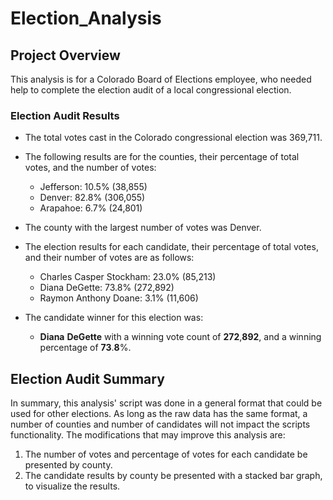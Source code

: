 # Election_Analysis

## Project Overview
This analysis is for a Colorado Board of Elections employee, who needed help to complete the election audit of a local congressional election.

### Election Audit Results

- The total votes cast in the Colorado congressional election was 369,711.
  
 - The following results are for the counties, their percentage of total votes, and the number of votes:
   *  Jefferson: 10.5% (38,855)
   *  Denver: 82.8% (306,055)
   *  Arapahoe: 6.7% (24,801)

- The county with the largest number of votes was Denver.
 
- The election results for each candidate, their percentage of total votes, and their number of votes are as follows:
 
   * Charles Casper Stockham: 23.0% (85,213)
   * Diana DeGette: 73.8% (272,892)
   * Raymon Anthony Doane: 3.1% (11,606)

- The candidate winner for this election was:
  *  **Diana** **DeGette** with a  winning vote count of **272**,**892**, and a winning percentage of **73**.**8**%.
 


## Election Audit Summary
In summary, this analysis' script was done in a general format that could be used for other elections. As long as the raw data has the same format, a number of counties and number of candidates will not impact the scripts functionality. The modifications that may improve this analysis are:
   1. The number of votes and percentage of votes for each candidate be presented by county.
   2. The candidate results by county be presented with a stacked bar graph, to visualize the results.
